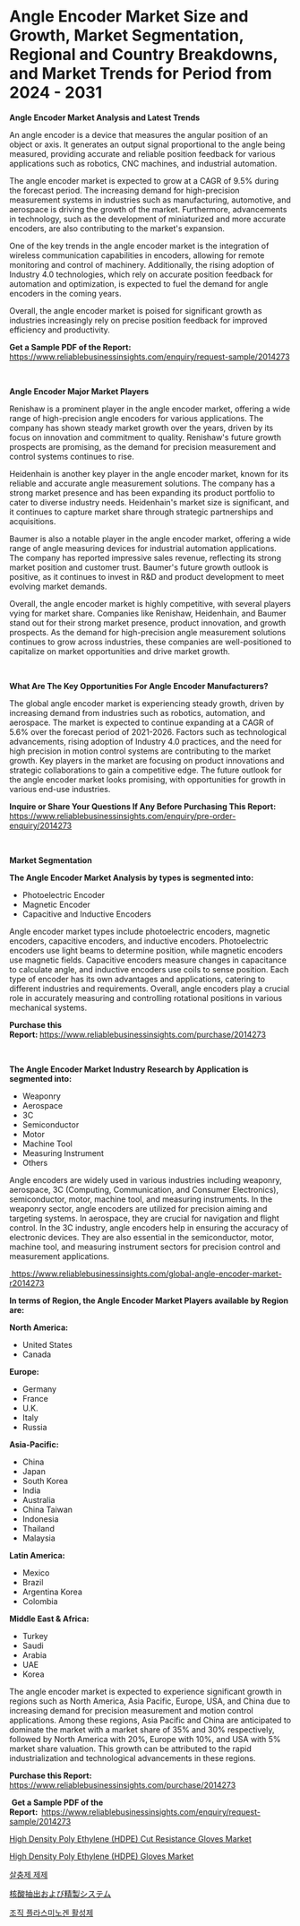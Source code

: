 <p><h1>Angle Encoder Market Size and Growth, Market Segmentation, Regional and Country Breakdowns, and Market Trends for Period from 2024 -  2031</h1></p><p><strong>Angle Encoder Market Analysis and Latest Trends</strong></p>
<p><p>An angle encoder is a device that measures the angular position of an object or axis. It generates an output signal proportional to the angle being measured, providing accurate and reliable position feedback for various applications such as robotics, CNC machines, and industrial automation.</p><p>The angle encoder market is expected to grow at a CAGR of 9.5% during the forecast period. The increasing demand for high-precision measurement systems in industries such as manufacturing, automotive, and aerospace is driving the growth of the market. Furthermore, advancements in technology, such as the development of miniaturized and more accurate encoders, are also contributing to the market's expansion.</p><p>One of the key trends in the angle encoder market is the integration of wireless communication capabilities in encoders, allowing for remote monitoring and control of machinery. Additionally, the rising adoption of Industry 4.0 technologies, which rely on accurate position feedback for automation and optimization, is expected to fuel the demand for angle encoders in the coming years.</p><p>Overall, the angle encoder market is poised for significant growth as industries increasingly rely on precise position feedback for improved efficiency and productivity.</p></p>
<p><strong>Get a Sample PDF of the Report:&nbsp;</strong> <a href="https://www.reliablebusinessinsights.com/enquiry/request-sample/2014273">https://www.reliablebusinessinsights.com/enquiry/request-sample/2014273</a></p>
<p>&nbsp;</p>
<p><strong>Angle Encoder Major Market Players</strong></p>
<p><p>Renishaw is a prominent player in the angle encoder market, offering a wide range of high-precision angle encoders for various applications. The company has shown steady market growth over the years, driven by its focus on innovation and commitment to quality. Renishaw's future growth prospects are promising, as the demand for precision measurement and control systems continues to rise.</p><p>Heidenhain is another key player in the angle encoder market, known for its reliable and accurate angle measurement solutions. The company has a strong market presence and has been expanding its product portfolio to cater to diverse industry needs. Heidenhain's market size is significant, and it continues to capture market share through strategic partnerships and acquisitions.</p><p>Baumer is also a notable player in the angle encoder market, offering a wide range of angle measuring devices for industrial automation applications. The company has reported impressive sales revenue, reflecting its strong market position and customer trust. Baumer's future growth outlook is positive, as it continues to invest in R&D and product development to meet evolving market demands.</p><p>Overall, the angle encoder market is highly competitive, with several players vying for market share. Companies like Renishaw, Heidenhain, and Baumer stand out for their strong market presence, product innovation, and growth prospects. As the demand for high-precision angle measurement solutions continues to grow across industries, these companies are well-positioned to capitalize on market opportunities and drive market growth.</p></p>
<p>&nbsp;</p>
<p><strong>What Are The Key Opportunities For Angle Encoder Manufacturers?</strong></p>
<p><p>The global angle encoder market is experiencing steady growth, driven by increasing demand from industries such as robotics, automation, and aerospace. The market is expected to continue expanding at a CAGR of 5.6% over the forecast period of 2021-2026. Factors such as technological advancements, rising adoption of Industry 4.0 practices, and the need for high precision in motion control systems are contributing to the market growth. Key players in the market are focusing on product innovations and strategic collaborations to gain a competitive edge. The future outlook for the angle encoder market looks promising, with opportunities for growth in various end-use industries.</p></p>
<p><strong>Inquire or Share Your Questions If Any Before Purchasing This Report:</strong> <a href="https://www.reliablebusinessinsights.com/enquiry/pre-order-enquiry/2014273">https://www.reliablebusinessinsights.com/enquiry/pre-order-enquiry/2014273</a></p>
<p>&nbsp;</p>
<p><strong>Market Segmentation</strong></p>
<p><strong>The Angle Encoder Market Analysis by types is segmented into:</strong></p>
<p><ul><li>Photoelectric Encoder</li><li>Magnetic Encoder</li><li>Capacitive and Inductive Encoders</li></ul></p>
<p><p>Angle encoder market types include photoelectric encoders, magnetic encoders, capacitive encoders, and inductive encoders. Photoelectric encoders use light beams to determine position, while magnetic encoders use magnetic fields. Capacitive encoders measure changes in capacitance to calculate angle, and inductive encoders use coils to sense position. Each type of encoder has its own advantages and applications, catering to different industries and requirements. Overall, angle encoders play a crucial role in accurately measuring and controlling rotational positions in various mechanical systems.</p></p>
<p><strong>Purchase this Report:&nbsp;</strong><a href="https://www.reliablebusinessinsights.com/purchase/2014273">https://www.reliablebusinessinsights.com/purchase/2014273</a></p>
<p>&nbsp;</p>
<p><strong>The Angle Encoder Market Industry Research by Application is segmented into:</strong></p>
<p><ul><li>Weaponry</li><li>Aerospace</li><li>3C</li><li>Semiconductor</li><li>Motor</li><li>Machine Tool</li><li>Measuring Instrument</li><li>Others</li></ul></p>
<p><p>Angle encoders are widely used in various industries including weaponry, aerospace, 3C (Computing, Communication, and Consumer Electronics), semiconductor, motor, machine tool, and measuring instruments. In the weaponry sector, angle encoders are utilized for precision aiming and targeting systems. In aerospace, they are crucial for navigation and flight control. In the 3C industry, angle encoders help in ensuring the accuracy of electronic devices. They are also essential in the semiconductor, motor, machine tool, and measuring instrument sectors for precision control and measurement applications.</p></p>
<p><a href="https://www.reliablebusinessinsights.com/global-angle-encoder-market-r2014273">&nbsp;https://www.reliablebusinessinsights.com/global-angle-encoder-market-r2014273</a></p>
<p><strong>In terms of Region, the Angle Encoder Market Players available by Region are:</strong></p>
<p>
    <p> <strong> North America: </strong>
        <ul>
            <li>United States</li>
            <li>Canada</li>
        </ul>
        </p> 
    <p> <strong> Europe: </strong>
        <ul>
            <li>Germany</li>
            <li>France</li>
            <li>U.K.</li>
            <li>Italy</li>
            <li>Russia</li>
        </ul>
        </p> 
    <p> <strong> Asia-Pacific: </strong>
        <ul>
            <li>China</li>
            <li>Japan</li>
            <li>South Korea</li>
            <li>India</li>
            <li>Australia</li>
            <li>China Taiwan</li>
            <li>Indonesia</li>
            <li>Thailand</li>
            <li>Malaysia</li>
        </ul>
        </p> 
    <p> <strong> Latin America: </strong>
        <ul>
            <li>Mexico</li>
            <li>Brazil</li>
            <li>Argentina Korea</li>
            <li>Colombia</li>
        </ul>
        </p> 
    <p> <strong> Middle East & Africa: </strong>
        <ul>
            <li>Turkey</li>
            <li>Saudi</li>
            <li>Arabia</li>
            <li>UAE</li>
            <li>Korea</li>
        </ul>
    </p>
    </p>
<p><p>The angle encoder market is expected to experience significant growth in regions such as North America, Asia Pacific, Europe, USA, and China due to increasing demand for precision measurement and motion control applications. Among these regions, Asia Pacific and China are anticipated to dominate the market with a market share of 35% and 30% respectively, followed by North America with 20%, Europe with 10%, and USA with 5% market share valuation. This growth can be attributed to the rapid industrialization and technological advancements in these regions.</p></p>
<p><strong>Purchase this Report: </strong><a href="https://www.reliablebusinessinsights.com/purchase/2014273">https://www.reliablebusinessinsights.com/purchase/2014273</a></p>
<p>&nbsp;<strong>Get a Sample PDF of the Report:&nbsp;&nbsp;</strong><a href="https://www.reliablebusinessinsights.com/enquiry/request-sample/2014273">https://www.reliablebusinessinsights.com/enquiry/request-sample/2014273</a></p>
<p><strong></strong></p>
<p><p><a href="https://github.com/mharielmesa/Market-Research-Report-List-3/blob/main/high-density-poly-ethylene-hdpe-cut-resistance-gloves-market.md">High Density Poly Ethylene (HDPE) Cut Resistance Gloves Market</a></p><p><a href="https://github.com/moyahfrancoestellec51j635wcx/Market-Research-Report-List-3/blob/main/high-density-poly-ethylene-hdpe-gloves-market.md">High Density Poly Ethylene (HDPE) Gloves Market</a></p><p><a href="https://github.com/trmesnao7959541/Market-Research-Report-List-2/blob/main/2459139155904.md">살충제 제제</a></p><p><a href="https://github.com/LuzHills1972/Market-Research-Report-List-1/blob/main/2283034146934.md">核酸抽出および精製システム</a></p><p><a href="https://github.com/OliverBarry1954/Market-Research-Report-List-1/blob/main/4601549155903.md">조직 플라스미노겐 활성제</a></p></p>